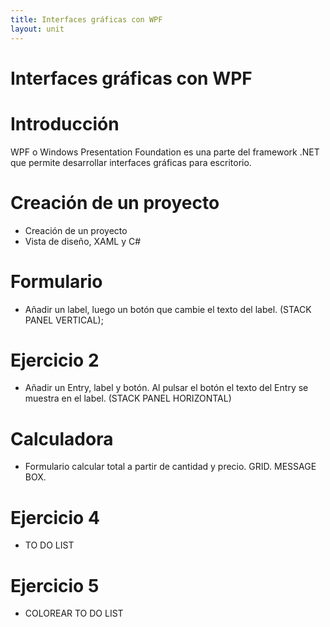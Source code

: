 ```yaml
---
title: Interfaces gráficas con WPF
layout: unit
---
```

# Interfaces gráficas con WPF
# Introducción
WPF o Windows Presentation Foundation es una parte del framework .NET que permite desarrollar interfaces gráficas para escritorio.
# Creación de un proyecto
- Creación de un proyecto
- Vista de diseño, XAML y C#
# Formulario
- Añadir un label, luego un botón que cambie el texto del label. (STACK PANEL VERTICAL);
# Ejercicio 2
- Añadir un Entry, label y botón. Al pulsar el botón el texto del Entry se muestra en el label. (STACK PANEL HORIZONTAL)
# Calculadora
- Formulario calcular total a partir de cantidad y precio. GRID. MESSAGE BOX.
# Ejercicio 4
- TO DO LIST
# Ejercicio 5
- COLOREAR TO DO LIST